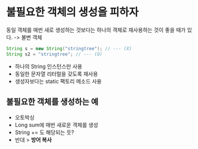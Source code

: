 # 불필요한 객체의 생성을 피하자

동일 객체를 매번 새로 생성하는 것보다는 하나의 객체로 재사용하는 것이 좋을 때가 있다. -> 불변 객체

```java
String s = new String("stringtree"); // --- (X)
String s2 = "stringtree"; // --- (O)
```

- 하나의 String 인스턴스만 사용
- 동일한 문자열 리터럴을 갖도록 재사용
- 생성자보다는 static 팩토리 메소드 사용

## 불필요한 객체를 생성하는 예

- 오토박싱
- Long sum에 매번 새로운 객체를 생성
- String += 도 해당되는 듯?
- 반대 > **방어 복사**